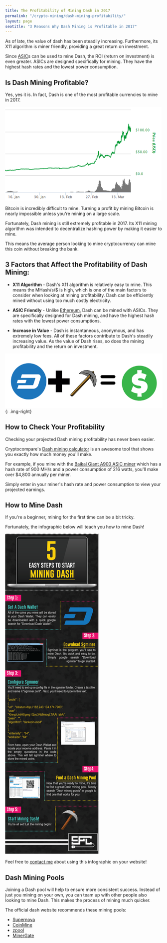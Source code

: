 ```yaml
---
title: The Profitability of Mining Dash in 2017 
permalink: "/crypto-mining/dash-mining-profitability/"
layout: page
seotitle: "3 Reasons Why Dash Mining is Profitable in 2017" 
---
```


As of late, the value of dash has been steadily increasing. Furthermore, its X11 algorithm is miner friendly, providing a great return on investment. 

Since [ASIC](http://www.sigenics.com/blog/what-is-an-asic)s can be used to mine Dash, the ROI (return on investment) is even greater. ASICs are designed specifically for mining. They have the highest hash rates and the lowest power consumption. 

## Is Dash Mining Profitable? 

Yes, yes it is. In fact, Dash is one of the most profitable currencies to mine in 2017.

![Dash Value 2017](/img/cryptocurrency/dash-value.png)

Bitcoin is incredibly difficult to mine. Turning a profit by mining Bitcoin is nearly impossible unless you're mining on a large scale. 

Fortunately, Dash mining is still extremely profitable in 2017. Its X11 mining algorithm was intended to decentralize hashing power by making it easier to mine. 

This means the average person looking to mine cryptocurrency can mine this coin without breaking the bank. 

## 3 Factors that Affect the Profitability of Dash Mining: 

* **X11 Algorithm** - Dash's X11 algorithm is relatively easy to mine. This means the MHash/s/$ is high, which is one of the main factors to consider when looking at mining profitability. Dash can be efficiently mined without using too much costly electricity. 

* **ASIC Friendly** - Unlike [Ethereum](/crypto-mining/ethereum-hardware/), Dash can be mined with ASICs. They are specifically designed for Dash mining, and have the highest hash rates with the lowest power consumptions. 

* **Increase in Value** - Dash is instantaneous, anonymous, and has extremely low fees. All of these factors contribute to Dash's steadily increasing value. As the value of Dash rises, so does the mining profitability and the return on investment. 

![Dash Mining Profit](/img/cryptocurrency/dash-mining-profit.png){: .img-right}

## How to Check Your Profitability

Checking your projected Dash mining profitability has never been easier. 

Cryptocompare's [Dash mining calculator](https://www.cryptocompare.com/mining/calculator/dash?HashingPower=40&HashingUnit=MH%2Fs&PowerConsumption=140&CostPerkWh=0.12) is an awesome tool that shows you exactly how much money you'll make. 

For example, if you mine with the [Baikal Giant A900 ASIC miner](http://rover.ebay.com/rover/1/711-53200-19255-0/1?icep_ff3=10&pub=5575177097&toolid=10001&campid=5338112809&customid=dash-miners&icep_uq=baikal+giant+a900+miner&icep_sellerId=&icep_ex_kw=&icep_sortBy=12&icep_catId=&icep_minPrice=&icep_maxPrice=&ipn=psmain&icep_vectorid=229466&kwid=902099&mtid=824&kw=lg) which has a hash rate of 900 MH/s and a power consumption of 216 watts, you'll make over $4,800 annually per miner. 

Simply enter in your miner's hash rate and power consumption to view your projected earnings. 

## How to Mine Dash 

If you're a beginner, mining for the first time can be a bit tricky. 

Fortunately, the infographic below will teach you how to mine Dash!

![Dash-Mining-Infographic](/img/infographic/dash-mining-infographic.png)

Feel free to [contact me](/contact/) about using this infographic on your website!

## Dash Mining Pools 

Joining a Dash pool will help to ensure more consistent success. Instead of just you mining on your own, you can team up with other people also looking to mine Dash. This makes the process of mining much quicker. 

The official dash website recommends these mining pools: 

* [Supernova](https://dash.suprnova.cc/)
* [CoinMine](https://www2.coinmine.pl/dash/)
* [zpool](http://www.zpool.ca/)
* [MinerGate](https://minergate.com/)
